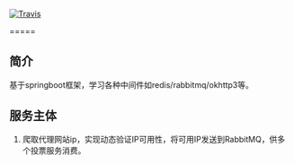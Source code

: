[![Travis](https://img.shields.io/badge/SpringBoot-1.5.3.RELEASE-green.svg?style=plastic)](http://spring.io/)

=====

## 简介 
基于springboot框架，学习各种中间件如redis/rabbitmq/okhttp3等。 
## 服务主体
1. 爬取代理网站ip，实现动态验证IP可用性，将可用IP发送到RabbitMQ，供多个投票服务消费。

